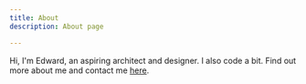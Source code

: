 ```yaml
---
title: About
description: About page

---
```

Hi, I'm Edward, an aspiring architect and designer. I also code a bit. Find out more about me and contact me [here](/contact).